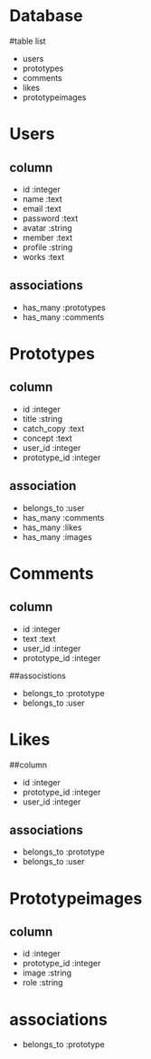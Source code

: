 Database
====

#table list
- users
- prototypes
- comments
- likes
- prototypeimages

# Users

## column
- id :integer
- name :text
- email :text
- password :text
- avatar :string
- member :text
- profile :string
- works :text

## associations
- has_many :prototypes
- has_many :comments



# Prototypes

## column
- id :integer
- title :string
- catch_copy :text
- concept :text
- user_id :integer
- prototype_id :integer

## association
- belongs_to :user
- has_many :comments
- has_many :likes
- has_many :images

# Comments

## column
- id :integer
- text :text
- user_id :integer
- prototype_id :integer

##associstions
- belongs_to :prototype
- belongs_to :user

# Likes

##column
- id :integer
- prototype_id :integer
- user_id :integer

## associations
- belongs_to :prototype
- belongs_to :user

# Prototypeimages

## column
- id :integer
- prototype_id :integer
- image :string
- role :string

# associations
- belongs_to :prototype
